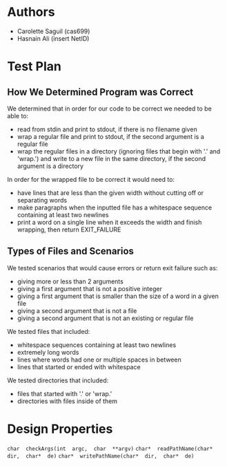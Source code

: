 # Authors

 - Carolette Saguil (cas699)
 - Hasnain Ali (insert NetID)

# Test Plan
## How We Determined Program was Correct
We determined that in order for our code to be correct we needed to be able to:

 - read from stdin and print to stdout, if there is no filename given
 - wrap a regular file and print to stdout, if the second argument is a regular file
 - wrap the regular files in a directory (ignoring files that begin with '.' and 'wrap.') and write to a new file in the same directory, if the second argument is a directory

In order for the wrapped file to be correct it would need to:

 - have lines that are less than the given width without cutting off or separating words
 - make paragraphs when the inputted file has a whitespace sequence containing at  least two newlines
 - print a word on a single line when it exceeds the width and finish wrapping, then return EXIT_FAILURE

## Types of Files and Scenarios
We tested scenarios that would cause errors or return exit failure such as:

 - giving more or less than 2 arguments
 - giving a first argument that is not a positive integer
 - giving a first argument that is smaller than the size of a word in a given file
 - giving a second argument that is not a file
 - giving a second argument that is not an existing or regular file

We tested files that included:
 - whitespace sequences containing at least two newlines
 - extremely long words
 - lines where words had one or multiple spaces in between
 - lines that started or ended with whitespace

We tested directories that included:
 - files that started with '.' or 'wrap.'
 - directories with files inside of them

# Design Properties 
`char  checkArgs(int  argc,  char  **argv)`
`char*  readPathName(char*  dir,  char*  de)`
`char*  writePathName(char*  dir,  char*  de)`